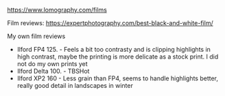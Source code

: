 
https://www.lomography.com/films

Film reviews: https://expertphotography.com/best-black-and-white-film/

My own film reviews

 * Ilford FP4 125.    - Feels a bit too contrasty and is clipping highlights in high contrast, maybe the printing is more delicate as a stock print. I did not do my own prints yet
 * Ilford Delta 100.  - TBSHot
 * Ilford XP2 160     - Less grain than FP4, seems to handle highlights better, really good detail in landscapes in winter
